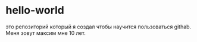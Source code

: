# hello-world
это репозиторий который я создал чтобы научится пользоваться githab. Меня зовут максим мне 10 лет.

